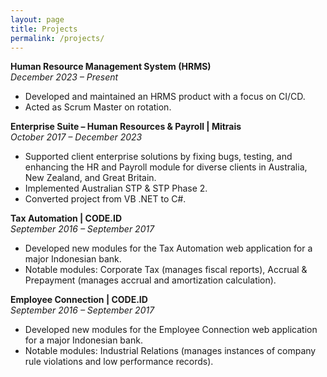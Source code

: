 ```yaml
---
layout: page
title: Projects
permalink: /projects/
---
```


**Human Resource Management System (HRMS)**  
*December 2023 – Present*  
- Developed and maintained an HRMS product with a focus on CI/CD.
- Acted as Scrum Master on rotation.

**Enterprise Suite – Human Resources & Payroll | Mitrais**  
*October 2017 – December 2023*  
- Supported client enterprise solutions by fixing bugs, testing, and enhancing the HR and Payroll module for diverse clients in Australia, New Zealand, and Great Britain.
- Implemented Australian STP & STP Phase 2.
- Converted project from VB .NET to C#.

**Tax Automation | CODE.ID**  
*September 2016 – September 2017*  
- Developed new modules for the Tax Automation web application for a major Indonesian bank.
- Notable modules: Corporate Tax (manages fiscal reports), Accrual & Prepayment (manages accrual and amortization calculation).

**Employee Connection | CODE.ID**  
*September 2016 – September 2017*  
- Developed new modules for the Employee Connection web application for a major Indonesian bank.
- Notable modules: Industrial Relations (manages instances of company rule violations and low performance records).